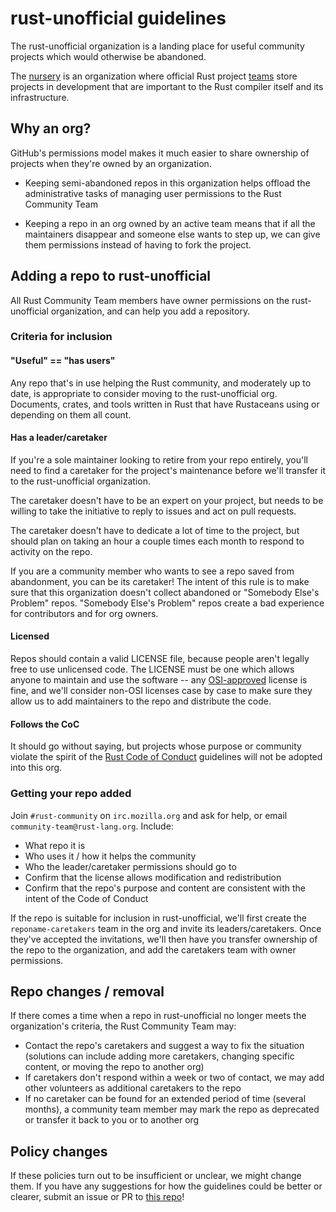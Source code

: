 # rust-unofficial guidelines

The rust-unofficial organization is a landing place for useful community
projects which would otherwise be abandoned.

The [nursery](https://github.com/rust-lang-nursery) is an organization where
official Rust project [teams](https://www.rust-lang.org/en-US/team.html) store
projects in development that are important to the Rust compiler itself and its
infrastructure.

## Why an org?

GitHub's permissions model makes it much easier to share ownership of projects
when they're owned by an organization.

* Keeping semi-abandoned repos in this organization helps offload the
  administrative tasks of managing user permissions to the Rust Community Team

* Keeping a repo in an org owned by an active team means that if all the
  maintainers disappear and someone else wants to step up, we can give them
  permissions instead of having to fork the project.

## Adding a repo to rust-unofficial

All Rust Community Team members have owner permissions on the rust-unofficial
organization, and can help you add a repository.

### Criteria for inclusion

#### "Useful" == "has users"

Any repo that's in use helping the Rust community, and moderately up to date,
is appropriate to consider moving to the rust-unofficial org. Documents,
crates, and tools written in Rust that have Rustaceans using or depending on
them all count.

#### Has a leader/caretaker

If you're a sole maintainer looking to retire from your repo entirely, you'll
need to find a caretaker for the project's maintenance before we'll transfer it
to the rust-unofficial organization.

The caretaker doesn't have to be an expert on your project, but needs to be
willing to take the initiative to reply to issues and act on pull requests.

The caretaker doesn't have to dedicate a lot of time to the project, but should
plan on taking an hour a couple times each month to respond to activity on the
repo.

If you are a community member who wants to see a repo saved from abandonment, 
you can be its caretaker! The intent of this rule is to make sure that this
organization doesn't collect abandoned or "Somebody Else's Problem" repos. 
"Somebody Else's Problem" repos create a bad experience for contributors and
for org owners.

#### Licensed

Repos should contain a valid LICENSE file, because people aren't legally free
to use unlicensed code. The LICENSE must be one which allows anyone to
maintain and use the software -- any
[OSI-approved](https://opensource.org/licenses) license is fine, and we'll
consider non-OSI licenses case by case to make sure they allow us to add
maintainers to the repo and distribute the code.

#### Follows the CoC

It should go without saying, but projects whose purpose or community violate
the spirit of the [Rust Code of
Conduct](https://www.rust-lang.org/en-US/conduct.html) guidelines will not be
adopted into this org.

### Getting your repo added

Join `#rust-community` on `irc.mozilla.org` and ask for help, or email
`community-team@rust-lang.org`. Include:

* What repo it is
* Who uses it / how it helps the community
* Who the leader/caretaker permissions should go to
* Confirm that the license allows modification and redistribution
* Confirm that the repo's purpose and content are consistent with the intent
  of the Code of Conduct

If the repo is suitable for inclusion in rust-unofficial, we'll first create
the `reponame-caretakers` team in the org and invite its leaders/caretakers.
Once they've accepted the invitations, we'll then have you transfer ownership
of the repo to the organization, and add the caretakers team with owner
permissions.

## Repo changes / removal

If there comes a time when a repo in rust-unofficial no longer meets the
organization's criteria, the Rust Community Team may:

* Contact the repo's caretakers and suggest a way to fix the situation
  (solutions can include adding more caretakers, changing specific content, or
  moving the repo to another org)
* If caretakers don't respond within a week or two of contact, we may add
  other volunteers as additional caretakers to the repo
* If no caretaker can be found for an extended period of time (several
  months), a community team member may mark the repo as deprecated or transfer
  it back to you or to another org

## Policy changes

If these policies turn out to be insufficient or unclear, we might change
them. If you have any suggestions for how the guidelines could be better or
clearer, submit an issue or PR to [this
repo](https://github.com/rust-unofficial/about)!
